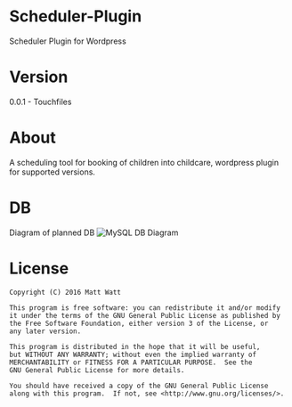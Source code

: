 # Scheduler-Plugin
Scheduler Plugin for Wordpress

# Version
0.0.1 - Touchfiles

# About
A scheduling tool for booking of children into childcare, wordpress plugin for supported versions.

# DB
Diagram of planned DB
![MySQL DB Diagram](https://cloud.githubusercontent.com/assets/4591160/12632638/84f438ee-c5ad-11e5-9e0a-b8891dffe007.png)

# License
    Copyright (C) 2016 Matt Watt

    This program is free software: you can redistribute it and/or modify
    it under the terms of the GNU General Public License as published by
    the Free Software Foundation, either version 3 of the License, or
    any later version.

    This program is distributed in the hope that it will be useful,
    but WITHOUT ANY WARRANTY; without even the implied warranty of
    MERCHANTABILITY or FITNESS FOR A PARTICULAR PURPOSE.  See the
    GNU General Public License for more details.

    You should have received a copy of the GNU General Public License
    along with this program.  If not, see <http://www.gnu.org/licenses/>.
